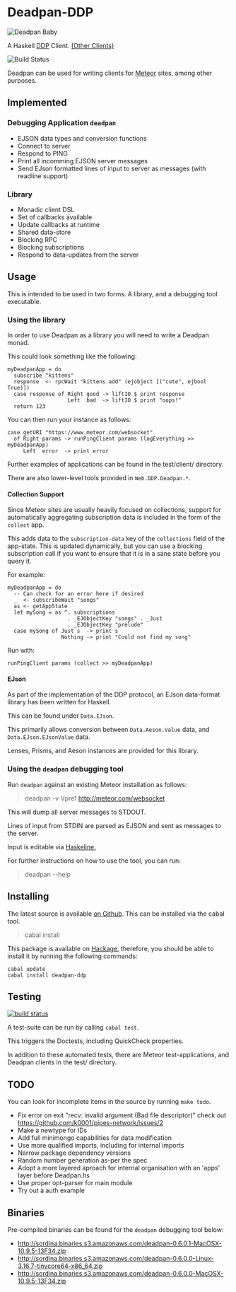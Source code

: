 # Deadpan-DDP

![Deadpan Baby](http://i.imgur.com/Nc5mA2j.png)

A Haskell
[DDP](https://github.com/meteor/meteor/blob/devel/packages/ddp/DDP.md)
Client. [(Other Clients)](http://www.meteorpedia.com/read/DDP_Clients)

![Build Status](https://api.travis-ci.org/sordina/Deadpan-DDP.svg)

Deadpan can be used for writing clients for [Meteor](https://www.meteor.com/) sites, among other purposes.

## Implemented

### Debugging Application `deadpan`

* EJSON data types and conversion functions
* Connect to server
* Respond to PING
* Print all incomming EJSON server messages
* Send EJson formatted lines of input to server as messages (with readline support)

### Library

* Monadic client DSL
* Set of callbacks available
* Update callbacks at runtime
* Shared data-store
* Blocking RPC
* Blocking subscriptions
* Respond to data-updates from the server


## Usage

This is intended to be used in two forms. A library, and a debugging tool executable.

### Using the library

In order to use Deadpan as a library you will need to write a Deadpan monad.

This could look something like the following:

    myDeadpanApp = do
      subscribe "kittens"
      response  <- rpcWait "kittens.add" (ejobject [("cute", ejbool True)])
      case response of Right good -> liftIO $ print response
                       Left  bad  -> liftIO $ print "oops!"
      return 123

You can then run your instance as follows:

    case getURI "https://www.meteor.com/websocket"
      of Right params -> runPingClient params (logEverything >> myDeadpanApp)
         Left  error  -> print error

Further examples of applications can be found in the test/client/ directory.

There are also lower-level tools provided in `Web.DDP.Deadpan.*`.

#### Collection Support

Since Meteor sites are usually heavily focused on collections,
support for automatically aggregating subscription data is
included in the form of the `collect` app.

This adds data to the `subscription-data` key of the `collections` field of the
app-state. This is updated dynamically, but you can use a blocking subscription
call if you want to ensure that it is in a sane state before you query it.

For example:

    myDeadpanApp = do
      -- Can check for an error here if desired
      _  <- subscribeWait "songs"
      as <- getAppState
      let mySong = as ^. subscriptions
                       . _EJObjectKey "songs" . _Just
                       . _EJObjectKey "prelude"
      case mySong of Just s  -> print s
                     Nothing -> print "Could not find my song"

Run with:

    runPingClient params (collect >> myDeadpanApp)


#### EJson

As part of the implementation of the DDP protocol, an EJson data-format
library has been written for Haskell.

This can be found under `Data.EJson`.

This primarily allows conversion between `Data.Aeson.Value` data,
and `Data.EJson.EJsonValue` data.

Lenses, Prisms, and Aeson instances are provided for this library.


### Using the `deadpan` debugging tool

Run `deadpan` against an existing Meteor installation as follows:

> deadpan -v Vpre1 http://meteor.com/websocket

This will dump all server messages to STDOUT.

Lines of input from STDIN are parsed as EJSON and sent as messages to the server.

Input is editable via [Haskeline.](http://hackage.haskell.org/package/haskeline)

For further instructions on how to use the tool, you can run:

> deadpan --help


## Installing

The latest source is available [on Github](https://github.com/sordina/Deadpan-DDP).
This can be installed via the cabal tool.

> cabal install

This package is available on [Hackage](http://hackage.haskell.org/package/Deadpan-DDP),
therefore, you should be able to install it by running the following commands:

    cabal update
    cabal install deadpan-ddp


## Testing

[![build status](https://api.travis-ci.org/sordina/Deadpan-DDP.svg)](https://travis-ci.org/sordina/Deadpan-DDP)

A test-suite can be run by calling `cabal test`.

This triggers the Doctests, including QuickCheck properties.

In addition to these automated tests, there are Meteor test-applications, and Deadpan
clients in the test/ directory.


## TODO

You can look for incomplete items in the source by running `make todo`.

* Fix error on exit "recv: invalid argument (Bad file descriptor)" check out <https://github.com/k0001/pipes-network/issues/2>
* Make a newtype for IDs
* Add full minimongo capabilities for data modification
* Use more qualified imports, including for internal imports
* Narrow package dependency versions
* Random number generation as-per the spec
* Adopt a more layered aproach for internal organisation with an 'apps' layer before Deadpan.hs
* Use proper opt-parser for main module
* Try out a auth example


## Binaries

Pre-compiled binaries can be found for the `deadpan` debugging tool below:

* <http://sordina.binaries.s3.amazonaws.com/deadpan-0.6.0.1-MacOSX-10.9.5-13F34.zip>
* <http://sordina.binaries.s3.amazonaws.com/deadpan-0.6.0.0-Linux-3.16.7-tinycore64-x86_64.zip>
* <http://sordina.binaries.s3.amazonaws.com/deadpan-0.6.0.0-MacOSX-10.9.5-13F34.zip>

